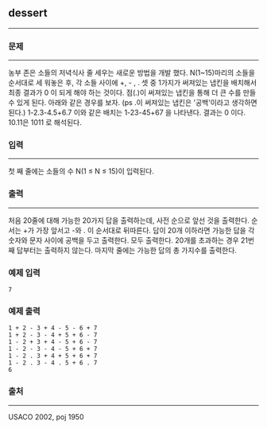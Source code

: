 ## dessert
***
### 문제
***

농부 존은 소들의 저녁식사 줄 세우는 새로운 방법을 개발 했다. N(1~15)마리의 소들을 순서대로 세 워놓은 후, 각 소들 사이에 +, - , . 셋 중 1가지가 써져있는 냅킨을 배치해서 최종 결과가 0 이 되게 해야 하는 것이다. 점(.)이 써져있는 냅킨을 통해 더 큰 수를 만들 수 있게 된다. 아래와 같은 경우를 보자. (ps .이 써져있는 냅킨은 '공백'이라고 생각하면 된다.) 1-2.3-4.5+6.7 이와 같은 배치는 1-23-45+67 을 나타낸다. 결과는 0 이다. 10.11은 1011 로 해석된다.


### 입력
***
첫 째 줄에는 소들의 수 N(1 ≤ N ≤ 15)이 입력된다.


### 출력
***
처음 20줄에 대해 가능한 20가지 답을 출력하는데, 사전 순으로 앞선 것을 출력한다. 순서는 +가 가장 앞서고 -와 . 이 순서대로 뒤따른다. 답이 20개 이하라면 가능한 답을 각 숫자와 문자 사이에 공백을 두고 출력한다. 모두 출력한다. 20개를 초과하는 경우 21번째 답부터는 출력하지 않는다. 마지막 줄에는 가능한 답의 총 가지수를 출력한다.


### 예제 입력
```
7
```
### 예제 출력
```
1 + 2 - 3 + 4 - 5 - 6 + 7
1 + 2 - 3 - 4 + 5 + 6 - 7
1 - 2 + 3 + 4 - 5 + 6 - 7
1 - 2 - 3 - 4 - 5 + 6 + 7 
1 - 2 . 3 + 4 + 5 + 6 + 7 
1 - 2 . 3 - 4 . 5 + 6 . 7
6
```

### 출처
***
USACO 2002, poj 1950  